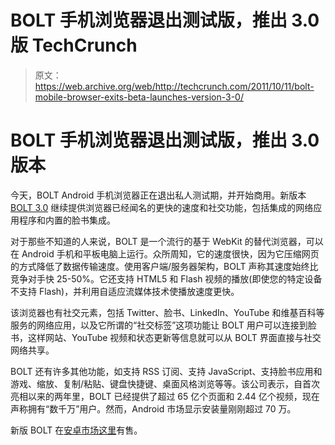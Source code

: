 # BOLT 手机浏览器退出测试版，推出 3.0 版 TechCrunch

> 原文：<https://web.archive.org/web/http://techcrunch.com/2011/10/11/bolt-mobile-browser-exits-beta-launches-version-3-0/>

# BOLT 手机浏览器退出测试版，推出 3.0 版本

今天，BOLT Android 手机浏览器正在退出私人测试期，并开始商用。新版本 [BOLT 3.0](https://web.archive.org/web/20230203065319/http://boltbrowser.com/android/index.html) 继续提供浏览器已经闻名的更快的速度和社交功能，包括集成的网络应用程序和内置的脸书集成。

对于那些不知道的人来说，BOLT 是一个流行的基于 WebKit 的替代浏览器，可以在 Android 手机和平板电脑上运行。众所周知，它的速度很快，因为它压缩网页的方式降低了数据传输速度。使用客户端/服务器架构，BOLT 声称其速度始终比竞争对手快 25-50%。它还支持 HTML5 和 Flash 视频的播放(即使您的特定设备不支持 Flash)，并利用自适应流媒体技术使播放速度更快。

该浏览器也有社交元素，包括 Twitter、脸书、LinkedIn、YouTube 和维基百科等服务的网络应用，以及它所谓的“社交标签”这项功能让 BOLT 用户可以连接到脸书，这样网站、YouTube 视频和状态更新等信息就可以从 BOLT 界面直接与社交网络共享。

BOLT 还有许多其他功能，如支持 RSS 订阅、支持 JavaScript、支持脸书应用和游戏、缩放、复制/粘贴、键盘快捷键、桌面风格浏览等等。该公司表示，自首次亮相以来的两年里，BOLT 已经提供了超过 65 亿个页面和 2.44 亿个视频，现在声称拥有“数千万”用户。然而，Android 市场显示安装量刚刚超过 70 万。

新版 BOLT 在[安卓市场这里](https://web.archive.org/web/20230203065319/https://market.android.com/details?id=org.android.BOLT)有售。